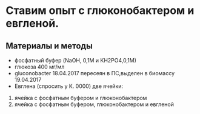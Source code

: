 # Ставим опыт с глюконобактером и евгленой.
## Материалы и методы
- фосфатный буфер (NaOH, 0,1М и KH2PO4,0,1М)
- глюкоза 400 мг/мл
- gluconobacter 18.04.2017 пересеян в ПС,выделен в биомассу 19.04.2017 
- Евглена (спросить у К. 0000)
две ячейки:
1. ячейка с фосфатным буфером и глюконобактером
2. ячейка с фосфатным буфером, глюконобактером и евгленой